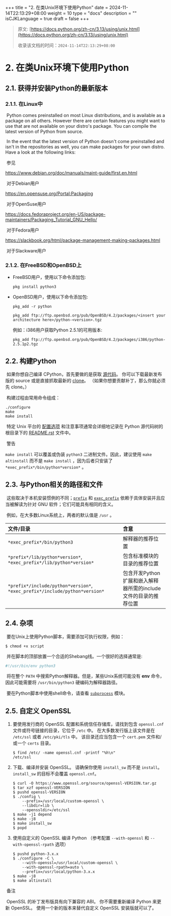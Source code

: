 +++
title = "2. 在类Unix环境下使用Python"
date = 2024-11-14T22:13:29+08:00
weight = 10
type = "docs"
description = ""
isCJKLanguage = true
draft = false
+++

> 原文: [https://docs.python.org/zh-cn/3.13/using/unix.html](https://docs.python.org/zh-cn/3.13/using/unix.html)
>
> 收录该文档的时间：`2024-11-14T22:13:29+08:00`

# 2. 在类Unix环境下使用Python

## 2.1. 获得并安装Python的最新版本

### 2.1.1. 在Linux中

​	Python comes preinstalled on most Linux distributions, and is available as a package on all others. However there are certain features you might want to use that are not available on your distro's package. You can compile the latest version of Python from source.

​	In the event that the latest version of Python doesn't come preinstalled and isn't in the repositories as well, you can make packages for your own distro. Have a look at the following links:

​	参见

https://www.debian.org/doc/manuals/maint-guide/first.en.html

​	对于Debian用户

https://en.opensuse.org/Portal:Packaging

​	对于OpenSuse用户

https://docs.fedoraproject.org/en-US/package-maintainers/Packaging_Tutorial_GNU_Hello/

​	对于Fedora用户

https://slackbook.org/html/package-management-making-packages.html

​	对于Slackware用户

### 2.1.2. 在FreeBSD和OpenBSD上

- FreeBSD用户，使用以下命令添加包:

  ```
  pkg install python3
  ```

- OpenBSD用户，使用以下命令添加包:

  ```
  pkg_add -r python
  
  pkg_add ftp://ftp.openbsd.org/pub/OpenBSD/4.2/packages/<insert your architecture here>/python-<version>.tgz
  ```

  例如：i386用户获取Python 2.5.1的可用版本:

  ```
  pkg_add ftp://ftp.openbsd.org/pub/OpenBSD/4.2/packages/i386/python-2.5.1p2.tgz
  ```



## 2.2. 构建Python

​	如果你想自己编译 CPython，首先要做的是获取 [源代码](https://www.python.org/downloads/source/)。 你可以下载最新发布版的 source 或是直接抓取最新的 [clone](https://devguide.python.org/setup/#get-the-source-code)。 （如果你想要贡献补丁，那么你就必须先 clone。）

​	构建过程由常用命令组成：

```
./configure
make
make install
```

​	特定 Unix 平台的 [配置选项](https://docs.python.org/zh-cn/3.13/using/configure.html#configure-options) 和注意事项通常会详细地记录在 Python 源代码树的根目录下的 [README.rst](https://github.com/python/cpython/tree/3.13/README.rst) 文件中。

​	警告

 

`make install` 可以覆盖或伪装 `python3` 二进制文件。因此，建议使用 `make altinstall` 而不是 `make install` ，因为后者只安装了 `*exec_prefix*/bin/python*version*` 。

## 2.3. 与Python相关的路径和文件

​	这些取决于本机安装惯例的不同；[`prefix`](https://docs.python.org/zh-cn/3.13/using/configure.html#cmdoption-prefix) 和 [`exec_prefix`](https://docs.python.org/zh-cn/3.13/using/configure.html#cmdoption-exec-prefix) 依赖于具体安装并且应当被解读为针对 GNU 软件；它们可能具有相同的含义。

​	例如，在大多数Linux系统上，两者的默认值是 `/usr` 。

| 文件/目录                                                    | 含意                                                         |
| :----------------------------------------------------------- | :----------------------------------------------------------- |
| `*exec_prefix*/bin/python3`                                  | 解释器的推荐位置                                             |
| `*prefix*/lib/python*version*`, `*exec_prefix*/lib/python*version*` | 包含标准模块的目录的推荐位置                                 |
| `*prefix*/include/python*version*`, `*exec_prefix*/include/python*version*` | 包含开发Python扩展和嵌入解释器所需的include文件的目录的推荐位置 |

## 2.4. 杂项

​	要在Unix上使用Python脚本，需要添加可执行权限，例如：

```
$ chmod +x script
```

​	并在脚本的顶部放置一个合适的Shebang线。一个很好的选择通常是:

``` sh
#!/usr/bin/env python3
```

​	将在整个 `PATH` 中搜索Python解释器。但是，某些Unix系统可能没有 **env** 命令，因此可能需要将 `/usr/bin/python3` 硬编码为解释器路径。

​	要在Python脚本中使用shell命令，请查看 [`subprocess`](https://docs.python.org/zh-cn/3.13/library/subprocess.html#module-subprocess) 模块。



## 2.5. 自定义 OpenSSL

1. 要使用发行商的 OpenSSL 配置和系统信任存储库，请找到包含 `openssl.cnf` 文件或符号链接的目录，它位于 `/etc` 中。 在大多数发行版上该文件是在 `/etc/ssl` 或者 `/etc/pki/tls` 中。 该目录还应当包含一个 `cert.pem` 文件和/或一个 `certs` 目录。

   ```
   $ find /etc/ -name openssl.cnf -printf "%h\n"
   /etc/ssl
   ```

2. 下载、编译并安装 OpenSSL。 请确保你使用 `install_sw` 而不是 `install`。 `install_sw` 的目标不会覆盖 `openssl.cnf`。

   ```
   $ curl -O https://www.openssl.org/source/openssl-VERSION.tar.gz
   $ tar xzf openssl-VERSION
   $ pushd openssl-VERSION
   $ ./config \
       --prefix=/usr/local/custom-openssl \
       --libdir=lib \
       --openssldir=/etc/ssl
   $ make -j1 depend
   $ make -j8
   $ make install_sw
   $ popd
   ```

3. 使用自定义的 OpenSSL 编译 Python （参考配置 `--with-openssl` 和 `--with-openssl-rpath` 选项）

   ```
   $ pushd python-3.x.x
   $ ./configure -C \
       --with-openssl=/usr/local/custom-openssl \
       --with-openssl-rpath=auto \
       --prefix=/usr/local/python-3.x.x
   $ make -j8
   $ make altinstall
   ```

​	备注

 

​	OpenSSL 的补丁发布版具有向下兼容的 ABI。 你不需要重新编译 Python 来更新 OpenSSL。 使用一个新的版本来替代自定义 OpenSSL 安装版就可以了。
